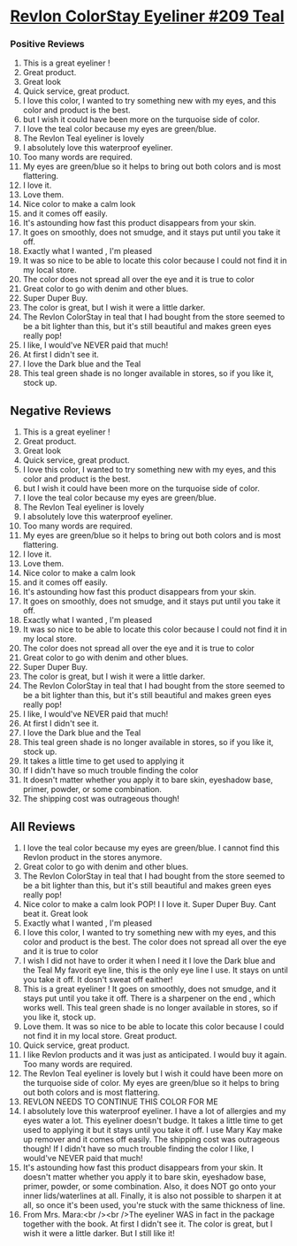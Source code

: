 # [Revlon ColorStay Eyeliner #209 Teal](https://products.checkmycream.com/products/Revlon-ColorStay-Eyeliner-209-Teal.html)

### Positive Reviews

<ol>
      <li>This is a great eyeliner !  </li>
      <li>Great product.</li>
      <li>Great look</li>
      <li>Quick service, great product.</li>
      <li>I love this color, I wanted to try something new with my eyes, and this color and product is the best.  </li>
      <li>but I wish it could have been more on the turquoise side of color.  </li>
      <li>I love the teal color because my eyes are green/blue.  </li>
      <li>The Revlon Teal eyeliner is lovely</li>
      <li>I absolutely love this waterproof eyeliner.</li>
      <li>Too many words are required.</li>
      <li>My eyes are green/blue so it helps to bring out both colors and is most flattering.</li>
      <li>I love it.</li>
      <li>Love them.  </li>
      <li>Nice color to make a calm look</li>
      <li>and it comes off easily.</li>
      <li>It&#x27;s astounding how fast this product disappears from your skin.</li>
      <li>It goes on smoothly, does not smudge, and it stays put until you take it off.</li>
      <li>Exactly what I wanted , I&#x27;m pleased</li>
      <li>It was so nice to be able to locate this color because I could not find it in my local store.  </li>
      <li>The color does not spread all over the eye and it is true to color</li>
      <li>Great color to go with denim and other blues.</li>
      <li>Super Duper Buy.</li>
      <li>The color is great, but I wish it were a little darker.</li>
      <li>The Revlon ColorStay in teal that I had bought from the store seemed to be a bit lighter than this, but it&#x27;s still beautiful and makes green eyes really pop!</li>
      <li>I like, I would&#x27;ve NEVER paid that much!</li>
      <li>At first I didn&#x27;t see it.</li>
      <li>I love the Dark blue and the Teal</li>
      <li>This teal green shade is no longer available in stores, so if you like it, stock up.</li>
</ol>


<h2>Negative Reviews</h2>
<ol>
<li> This is a great eyeliner !  </li>
<li> Great product.</li>
<li> Great look</li>
<li> Quick service, great product.</li>
<li> I love this color, I wanted to try something new with my eyes, and this color and product is the best.  </li>
<li> but I wish it could have been more on the turquoise side of color.  </li>
<li> I love the teal color because my eyes are green/blue.  </li>
<li> The Revlon Teal eyeliner is lovely</li>
<li> I absolutely love this waterproof eyeliner.</li>
<li> Too many words are required.</li>
<li> My eyes are green/blue so it helps to bring out both colors and is most flattering.</li>
<li> I love it.</li>
<li> Love them.  </li>
<li> Nice color to make a calm look</li>
<li> and it comes off easily.</li>
<li> It&#x27;s astounding how fast this product disappears from your skin.</li>
<li> It goes on smoothly, does not smudge, and it stays put until you take it off.</li>
<li> Exactly what I wanted , I&#x27;m pleased</li>
<li> It was so nice to be able to locate this color because I could not find it in my local store.  </li>
<li> The color does not spread all over the eye and it is true to color</li>
<li> Great color to go with denim and other blues.</li>
<li> Super Duper Buy.</li>
<li> The color is great, but I wish it were a little darker.</li>
<li> The Revlon ColorStay in teal that I had bought from the store seemed to be a bit lighter than this, but it&#x27;s still beautiful and makes green eyes really pop!</li>
<li> I like, I would&#x27;ve NEVER paid that much!</li>
<li> At first I didn&#x27;t see it.</li>
<li> I love the Dark blue and the Teal</li>
<li> This teal green shade is no longer available in stores, so if you like it, stock up.</li>
<li> It takes a little time to get used to applying it</li>
<li> If I didn&#x27;t have so much trouble finding the color</li>
<li> It doesn&#x27;t matter whether you apply it to bare skin, eyeshadow base, primer, powder, or some combination.</li>
<li> The shipping cost was outrageous though!</li>
</ol>

<h2>All Reviews</h2>

<ol>
    <li> I love the teal color because my eyes are green/blue.  I cannot find this Revlon product in the stores anymore.</li>
    <li> Great color to go with denim and other blues.</li>
    <li> The Revlon ColorStay in teal that I had bought from the store seemed to be a bit lighter than this, but it&#x27;s still beautiful and makes green eyes really pop!</li>
    <li> Nice color to make a calm look POP! I I love it. Super Duper Buy. Cant beat it. Great look</li>
    <li> Exactly what I wanted , I&#x27;m pleased</li>
    <li> I love this color, I wanted to try something new with my eyes, and this color and product is the best.  The color does not spread all over the eye and it is true to color</li>
    <li> I wish I did not have to order it when I need it I love the Dark blue and the Teal My favorit eye line, this is the only eye line I use. It stays on until you take it off. It dosn&#x27;t sweat off eaither!</li>
    <li> This is a great eyeliner !  It goes on smoothly, does not smudge, and it stays put until you take it off. There is a sharpener on the end , which works well.  This teal green shade is no longer available in stores, so if you like it, stock up.</li>
    <li> Love them.  It was so nice to be able to locate this color because I could not find it in my local store.  Great product.</li>
    <li> Quick service, great product.</li>
    <li> I like Revlon products and it was just as anticipated. I would buy it again. Too many words are required.</li>
    <li> The Revlon Teal eyeliner is lovely but I wish it could have been more on the turquoise side of color.  My eyes are green/blue so it helps to bring out both colors and is most flattering.</li>
    <li> REVLON NEEDS TO CONTINUE THIS COLOR FOR ME</li>
    <li> I absolutely love this waterproof eyeliner. I have a lot of allergies and my eyes water a lot. This eyeliner doesn&#x27;t budge. It takes a little time to get used to applying it but it stays until you take it off. I use Mary Kay make up remover and it comes off easily. The shipping cost was outrageous though! If I didn&#x27;t have so much trouble finding the color I like, I would&#x27;ve NEVER paid that much!</li>
    <li> It&#x27;s astounding how fast this product disappears from your skin. It doesn&#x27;t matter whether you apply it to bare skin, eyeshadow base, primer, powder, or some combination. Also, it does NOT go onto your inner lids/waterlines at all. Finally, it is also not possible to sharpen it at all, so once it&#x27;s been used, you&#x27;re stuck with the same thickness of line.</li>
    <li> From Mrs. Mara:&lt;br /&gt;&lt;br /&gt;The eyeliner WAS in fact in the package together with the book. At first I didn&#x27;t see it. The color is great, but I wish it were a little darker. But I still like it!</li>
</ol>




